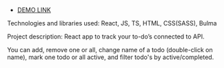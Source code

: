 - [DEMO LINK](https://vadymbaranov.github.io/react-todo-app-with-api/)

Technologies and libraries used: React, JS, TS, HTML, CSS(SASS), Bulma

Project description: React app to track your to-do’s connected to API.

You can add, remove one or all, change name of a todo (double-click on name), mark one todo or all active, and filter todo's by active/completed.
